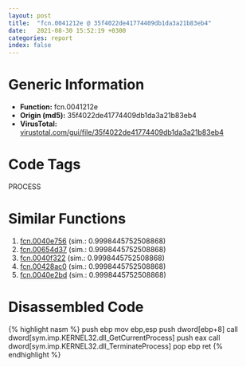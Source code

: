 ```yaml
---
layout: post
title:  "fcn.0041212e @ 35f4022de41774409db1da3a21b83eb4"
date:   2021-08-30 15:52:19 +0300
categories: report
index: false
---
```


# Generic Information
- **Function:** fcn.0041212e
- **Origin (md5):** 35f4022de41774409db1da3a21b83eb4
- **VirusTotal:** [virustotal.com/gui/file/35f4022de41774409db1da3a21b83eb4][virustotal_ref]

# Code Tags
<span class="tag" id="PROCESS">PROCESS</span>


# Similar Functions

1. [fcn.0040e756][similar_1_ref] (sim.: 0.9998445752508868)
2. [fcn.00654d37][similar_2_ref] (sim.: 0.9998445752508868)
3. [fcn.0040f322][similar_3_ref] (sim.: 0.9998445752508868)
4. [fcn.00428ac0][similar_4_ref] (sim.: 0.9998445752508868)
5. [fcn.0040e2bd][similar_5_ref] (sim.: 0.9998445752508868)


# Disassembled Code

{% highlight nasm %}
push ebp
mov ebp,esp
push dword[ebp+8]
call dword[sym.imp.KERNEL32.dll_GetCurrentProcess]
push eax
call dword[sym.imp.KERNEL32.dll_TerminateProcess]
pop ebp
ret
{% endhighlight %}


[similar_1_ref]: /report/fcn.0040e756@6d109801b4451ecec54d9433c2446f52
[similar_2_ref]: /report/fcn.00654d37@8c848ad89aab40a1738b363a37856125
[similar_3_ref]: /report/fcn.0040f322@2e1edbc8d641dbbe3e09e9f1f72cd2fc
[similar_4_ref]: /report/fcn.00428ac0@ba86269e5231930ee4def4088ddb8d19
[similar_5_ref]: /report/fcn.0040e2bd@e69fcfbd512770c44a9d6b90a42edeb0
[virustotal_ref]: https://www.virustotal.com/gui/file/35f4022de41774409db1da3a21b83eb4